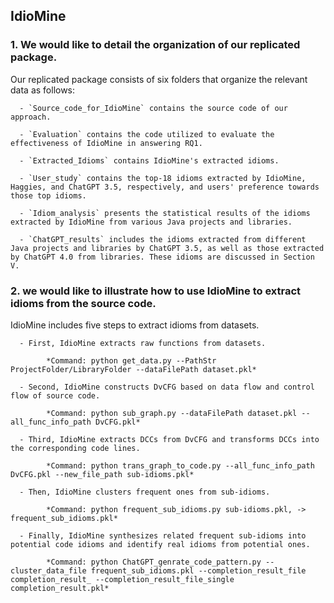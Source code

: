 ## IdioMine

### 1. We would like to detail the organization of our replicated package.

Our replicated package consists of six folders that organize the relevant data as follows:

      - `Source_code_for_IdioMine` contains the source code of our approach.

      - `Evaluation` contains the code utilized to evaluate the effectiveness of IdioMine in answering RQ1.

      - `Extracted_Idioms` contains IdioMine's extracted idioms.

      - `User_study` contains the top-18 idioms extracted by IdioMine, Haggies, and ChatGPT 3.5, respectively, and users' preference towards those top idioms.
      
      - `Idiom_analysis` presents the statistical results of the idioms extracted by IdioMine from various Java projects and libraries.

      - `ChatGPT_results` includes the idioms extracted from different Java projects and libraries by ChatGPT 3.5, as well as those extracted by ChatGPT 4.0 from libraries. These idioms are discussed in Section V.

### 2. we would like to illustrate how to use IdioMine to extract idioms from the source code.

IdioMine includes five steps to extract idioms from datasets.

      - First, IdioMine extracts raw functions from datasets.

            *Command: python get_data.py --PathStr ProjectFolder/LibraryFolder --dataFilePath dataset.pkl*

      - Second, IdioMine constructs DvCFG based on data flow and control flow of source code.

            *Command: python sub_graph.py --dataFilePath dataset.pkl --all_func_info_path DvCFG.pkl*

      - Third, IdioMine extracts DCCs from DvCFG and transforms DCCs into the corresponding code lines.

            *Command: python trans_graph_to_code.py --all_func_info_path DvCFG.pkl --new_file_path sub-idioms.pkl*

      - Then, IdioMine clusters frequent ones from sub-idioms.

            *Command: python frequent_sub_idioms.py sub-idioms.pkl, -> frequent_sub_idioms.pkl*

      - Finally, IdioMine synthesizes related frequent sub-idioms into potential code idioms and identify real idioms from potential ones.

            *Command: python ChatGPT_genrate_code_pattern.py --cluster_data_file frequent_sub_idioms.pkl --completion_result_file completion_result_ --completion_result_file_single completion_result.pkl*


